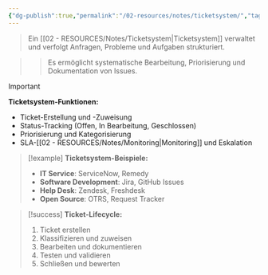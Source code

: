 ```yaml
---
{"dg-publish":true,"permalink":"/02-resources/notes/ticketsystem/","tags":["service-management/tools","incident-management/tracking"],"noteIcon":"","updated":"2025-09-16T23:41:26.000+02:00"}
---
```



>Ein [[02 - RESOURCES/Notes/Ticketsystem\|Ticketsystem]] verwaltet und verfolgt Anfragen, Probleme und Aufgaben strukturiert.

>>Es ermöglicht systematische Bearbeitung, Priorisierung und Dokumentation von Issues.

>[!important] 
>**Ticketsystem-Funktionen:**
>- Ticket-Erstellung und -Zuweisung
>- Status-Tracking (Offen, In Bearbeitung, Geschlossen)
>- Priorisierung und Kategorisierung
>- SLA-[[02 - RESOURCES/Notes/Monitoring\|Monitoring]] und Eskalation

>[!example] 
>**Ticketsystem-Beispiele:**
>- **IT Service**: ServiceNow, Remedy
>- **Software Development**: Jira, GitHub Issues
>- **Help Desk**: Zendesk, Freshdesk
>- **Open Source**: OTRS, Request Tracker

>[!success] 
>**Ticket-Lifecycle:**
>1. Ticket erstellen
>2. Klassifizieren und zuweisen
>3. Bearbeiten und dokumentieren
>4. Testen und validieren
>5. Schließen und bewerten